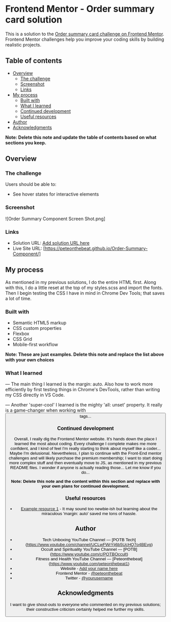 # Frontend Mentor - Order summary card solution

This is a solution to the [Order summary card challenge on Frontend Mentor](https://www.frontendmentor.io/challenges/order-summary-component-QlPmajDUj). Frontend Mentor challenges help you improve your coding skills by building realistic projects.

## Table of contents

- [Overview](#overview)
  - [The challenge](#the-challenge)
  - [Screenshot](#screenshot)
  - [Links](#links)
- [My process](#my-process)
  - [Built with](#built-with)
  - [What I learned](#what-i-learned)
  - [Continued development](#continued-development)
  - [Useful resources](#useful-resources)
- [Author](#author)
- [Acknowledgments](#acknowledgments)

**Note: Delete this note and update the table of contents based on what sections you keep.**

## Overview

### The challenge

Users should be able to:

- See hover states for interactive elements

### Screenshot

![Order Summary Component Screen Shot.png]

### Links

- Solution URL: [Add solution URL here](https://your-solution-url.com)
- Live Site URL: [https://peteonthebeat.github.io/Order-Summary-Component/]

## My process

As mentioned in my previous solutions, I do the entire HTML first. Along with this, I do a little reset at the top of my styles.scss and import the fonts. Then I begin testing the CSS I have in mind in Chrome Dev Tools; that saves a lot of time.

### Built with

- Semantic HTML5 markup
- CSS custom properties
- Flexbox
- CSS Grid
- Mobile-first workflow

**Note: These are just examples. Delete this note and replace the list above with your own choices**

### What I learned

— The main thing I learned is the margin: auto. Also how to work more efficiently by first testing things in Chrome's DevTools, rather than writing my CSS directly in VS Code.

— Another 'super-cool' I learned is the mighty 'all: unset' property. It really is a game-changer when working with <button> tags...

### Continued development

Overall, I really dig the Frontend Mentor website. It's hands down the place I learned the most about coding. Every challenge I complete makes me more confident, and I kind of feel I'm really starting to think about myself like a coder... Maybe I'm delusional. Nevertheless, I plan to continue with the Front-End mentor challenges and will likely purchase the premium membership; I want to start doing more complex stuff and then eventually move to JS, as mentioned in my previous README files. I wonder if anyone is actually reading those... Let me know if you do...

**Note: Delete this note and the content within this section and replace with your own plans for continued development.**

### Useful resources

- [Example resource 1](https://www.w3schools.com/css/css_margin.asp) - It may sound too newbie-ish but learning about the miraculous 'margin: auto' saved me tons of hassle.

## Author

- Tech Unboxing YouTube Channel — [POTB Tech] (https://www.youtube.com/channel/UCLwFWrYji6b5UcHQ7o4BEvg)
- Occult and Spirituality YouTube Channel — [POTB] (https://www.youtube.com/c/POTBOccult)
- Fitness and Health YouTube Channel — [Peteonthebeat] (https://www.youtube.com/peteonthebeat1)
- Website - [Add your name here](https://www.peteonthebeat.com)
- Frontend Mentor - [@peteonthebeat](https://www.frontendmentor.io/profile/peteonthebeat)
- Twitter - [@yourusername](https://www.twitter.com/peteonthebeat1)

## Acknowledgments

I want to give shout-outs to everyone who commented on my previous solutions; their constructive criticism certainly helped me further my skills.
